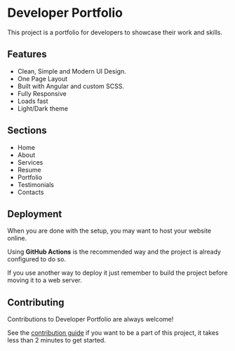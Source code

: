 # Developer Portfolio



This project is a portfolio  for developers to showcase their work and skills.


## Features

- Clean, Simple and Modern UI Design.
- One Page Layout
- Built with Angular and custom SCSS.
- Fully Responsive
- Loads fast
- Light/Dark theme

## Sections

- Home
- About
- Services
- Resume
- Portfolio
- Testimonials
- Contacts

## Deployment

When you are done with the setup, you may want to host your website online.

Using **GitHub Actions** is the recommended way and the project is already configured to do so.

If you use another way to deploy it just remember to build the project before moving it to a web server.

## Contributing

Contributions to Developer Portfolio are always welcome!

See the [contribution guide](CONTRIBUTING.md) if you want to be a part of this project, it takes less than 2 minutes to get started.


